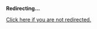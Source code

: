 <!DOCTYPE html>
<html>
<head>
<title>Redirecting...</title>
<link rel="canonical" href="http://home.jle0.com:4111/entry/introducing-in-code.html.md"/>
<meta http-equiv="content-type" content="text/html; charset=utf-8" />
<script>
(function(i,s,o,g,r,a,m){i['GoogleAnalyticsObject']=r;i[r]=i[r]||function(){
(i[r].q=i[r].q||[]).push(arguments)},i[r].l=1*new Date();a=s.createElement(o),
m=s.getElementsByTagName(o)[0];a.async=1;a.src=g;m.parentNode.insertBefore(a,m)
})(window,document,'script','//www.google-analytics.com/analytics.js','ga');
ga('create', { trackingId: 'UA-443711-7', cookieDomain: 'jle0.com', redirect: 'http://home.jle0.com:4111/entry/introducing-in-code.html.md'});
ga('send', { hitType: 'pageview', hitCallback: function() { document.location.href = 'http://home.jle0.com:4111/entry/introducing-in-code.html.md'; } });
</script>
</head>
<body>
  <p><strong>Redirecting...</strong></p>
  <p><a href='http://home.jle0.com:4111/entry/introducing-in-code.html.md'>Click here if you are not redirected.</a></p>
  <script>
    setTimeout(function() { document.location.href = 'http://home.jle0.com:4111/entry/introducing-in-code.html.md'; }, 1000);
  </script>
</body>
</html>
